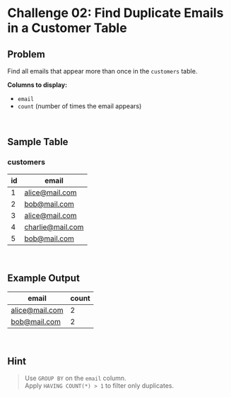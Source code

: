# Challenge 02: Find Duplicate Emails in a Customer Table  

## Problem  
Find all emails that appear more than once in the `customers` table.  

**Columns to display:**  
- `email`  
- `count` (number of times the email appears)  

<br>  

## Sample Table  

### customers  
| id  | email              |  
|-----|--------------------|  
| 1   | alice@mail.com     |  
| 2   | bob@mail.com       |  
| 3   | alice@mail.com     |  
| 4   | charlie@mail.com   |  
| 5   | bob@mail.com       |  

<br>  

## Example Output  
| email            | count |  
|------------------|-------|  
| alice@mail.com   | 2     |  
| bob@mail.com     | 2     |  

<br>  

## Hint  
> Use `GROUP BY` on the `email` column.  
> Apply `HAVING COUNT(*) > 1` to filter only duplicates.
